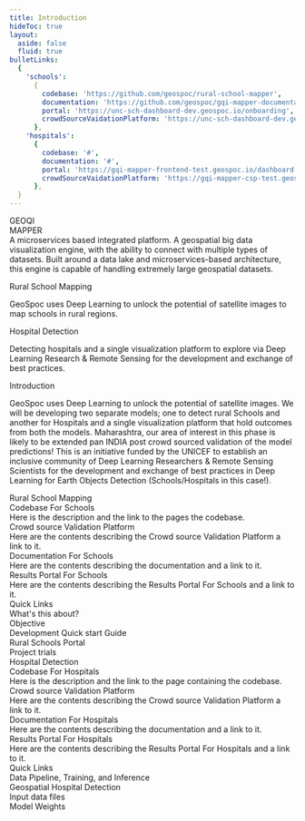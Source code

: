 ```yaml
---
title: Introduction
hideToc: true
layout:
  aside: false
  fluid: true
bulletLinks:
  {
    'schools':
      {
        codebase: 'https://github.com/geospoc/rural-school-mapper',
        documentation: 'https://github.com/geospoc/gqi-mapper-documentation',
        portal: 'https://unc-sch-dashboard-dev.geospoc.io/onboarding',
        crowdSourceVaidationPlatform: 'https://unc-sch-dashboard-dev.geospoc.io/onboarding',
      },
    'hospitals':
      {
        codebase: '#',
        documentation: '#',
        portal: 'https://gqi-mapper-frontend-test.geospoc.io/dashboard',
        crowdSourceVaidationPlatform: 'https://gqi-mapper-csp-test.geospoc.io/',
      },
  }
---
```


<div class="w-full grid grid-cols-12 gap-2 text-gray-700 dark:text-gray-50 select-none">
  <div class="relative col-span-4 bg-side-card rounded text-white">
    <div class="p-4">
      <div class="flex justify-evenly items-center">
        <div>
          <nuxt-img
            fit="contain"
            format="webp"
            src="/logos/geoqi.png"
            alt="GeoQi"
          >
          </nuxt-img>
        </div>
        <div>
          <nuxt-img
            fit="contain"
            format="webp"
            src="/logos/mapper.png"
            alt="Mapper"
          >
          </nuxt-img>
        </div>
      </div>
    </div>
    <div
      class="
        flex
        absolute
        w-full
        top-0
        mt-36
        pt-2
        bg-side-card-bullet
        tracking-widest
        text-2xl
        justify-evenly
      "
    >
      <div class="text-rose-500">GEOQI</div>
      <div class="text-blue-500">MAPPER</div>
    </div>
    <div class="p-8 mb-8 text-sm bg-side-card-bullet">
      A microservices based integrated platform. A geospatial big data
      visualization engine, with the ability to connect with multiple types of
      datasets. Built around a data lake and microservices-based architecture,
      this engine is capable of handling extremely large geospatial datasets.
    </div>
    <div class="p-8 mb-8 bg-side-card-bullet">
      <p class="text-xl font-medium pb-2">Rural School Mapping</p>
      <div class="text-sm">
        GeoSpoc uses Deep Learning to unlock the potential of satellite images
        to map schools in rural regions.
      </div>
    </div>
    <div class="p-8 mb-8 bg-side-card-bullet">
      <p class="text-xl font-medium pb-2">Hospital Detection</p>
      <div class="text-sm">
        Detecting hospitals and a single visualization platform to explore via
        Deep Learning Research & Remote Sensing for the development and
        exchange of best practices.
      </div>
    </div>
  </div>
  <div class="col-span-8 p-4 space-y-4">
    <div class="flex items-center">
      <div class="flex-1">
        <p class="text-xl font-medium">Introduction</p>
        <p class="pr-18 py-2 text-sm">
          GeoSpoc uses Deep Learning to unlock the potential of satellite
          images. We will be developing two separate models; one to detect
          rural Schools and another for Hospitals and a single visualization
          platform that hold outcomes from both the models. Maharashtra, our
          area of interest in this phase is likely to be extended pan INDIA
          post crowd sourced validation of the model predictions! This is an
          initiative funded by the UNICEF to establish an inclusive community
          of Deep Learning Researchers & Remote Sensing Scientists for the
          development and exchange of best practices in Deep Learning for
          Earth Objects Detection (Schools/Hospitals in this case!).
        </p>
      </div>
      <div class="flex-1">
        <nuxt-img
          fit="contain"
          format="webp"
          src="/children.png"
          alt="GeoQi"
          class="rounded"
        >
        </nuxt-img>
      </div>
    </div>
    <!-- Bullets & Quick links for Rural School Mapping-->
    <div class="rounded-md bg-blue-500 bg-opacity-10">
      <div class="px-6 py-4 font-semibold text-xl font-lg">
        Rural School Mapping
      </div>
      <div class="flex items-start px-4">
        <!-- Bullets row 1 -->
        <div class="flex-1">
          <a :href="bulletLinks.schools.codebase" target="_blank">
            <div class="flex-1 px-2 pb-4 hover:text-blue-700">
              <div class="text-lg font-medium mb-1">Codebase For Schools</div>
              <div class="text-sm">
                Here is the description and the link to the pages the
                codebase.
              </div>
            </div>
          </a>
          <a :href="bulletLinks.schools.crowdSourceVaidationPlatform" target="_blank">
            <div class="flex-1 px-2 pb-4 hover:text-blue-700">
              <div class="text-lg font-medium mb-1">
                Crowd source Validation Platform
              </div>
              <div class="text-sm">
                Here are the contents describing the Crowd source Validation
                Platform a link to it.
              </div>
            </div>
          </a>
        </div>
        <!-- Bullets row 2 -->
        <div class="flex-1">
          <a :href="bulletLinks.schools.documentation" target="_blank">
            <div class="flex-1 px-2 pb-4 hover:text-blue-700">
              <div class="text-lg font-medium mb-1">
                Documentation For Schools
              </div>
              <div class="text-sm">
                Here are the contents describing the documentation and a link
                to it.
              </div>
            </div>
          </a>
          <a :href="bulletLinks.schools.portal" target="_blank">
            <div class="flex-1 px-2 pb-4 hover:text-blue-700">
              <div class="text-lg font-medium mb-1">
                Results Portal For Schools
              </div>
              <div class="text-sm">
                Here are the contents describing the Results Portal For
                Schools and a link to it.
              </div>
            </div>
          </a>
        </div>
        <!-- Quick Links -->
        <div class="flex-1 text-right">
          <div class="text-xl font-medium mb-4">Quick Links</div>
          <div class="mb-2 text-sm hover:text-blue-700 hover:underline">
            <nuxt-link to="/rural-school-mapping/about">What's this about?</nuxt-link>
          </div>
          <div class="mb-2 text-sm hover:text-blue-700 hover:underline">
            <nuxt-link to="/rural-school-mapping/objective">Objective</nuxt-link>
          </div>
          <div class="mb-2 text-sm hover:text-blue-700 hover:underline">
            <nuxt-link to="/rural-school-mapping/quick-start">
              Development Quick start Guide
            </nuxt-link>
          </div>
          <div class="mb-2 text-sm hover:text-blue-700 hover:underline">
            <nuxt-link to="/rural-school-mapping/results-portal">Rural Schools Portal</nuxt-link>
          </div>
          <div class="mb-2 text-sm hover:text-blue-700 hover:underline">
            <nuxt-link to="/rural-school-mapping/project-trials">Project trials</nuxt-link>
          </div>
        </div>
      </div>
    </div>
    <!-- Bullets & Quick links for Hospital Detection-->
    <div class="rounded-md bg-blue-500 bg-opacity-10">
      <div class="px-6 py-4 font-semibold text-xl font-lg">
        Hospital Detection
      </div>
      <div class="flex items-start px-4">
        <!-- Bullets row 1 -->
        <div class="flex-1">
          <a :href="bulletLinks.hospitals.codebase" target="_blank">
            <div class="flex-1 px-2 pb-4 hover:text-blue-700">
              <div class="text-lg font-medium mb-1">
                Codebase For Hospitals
              </div>
              <div class="text-sm">
                Here is the description and the link to the page containing
                the codebase.
              </div>
            </div>
          </a>
          <a :href="bulletLinks.hospitals.crowdSourceVaidationPlatform" target="_blank">
            <div class="flex-1 px-2 pb-4 hover:text-blue-700">
              <div class="text-lg font-medium mb-1">
                Crowd source Validation Platform
              </div>
              <div class="text-sm">
                Here are the contents describing the Crowd source Validation
                Platform a link to it.
              </div>
            </div>
          </a>
        </div>
        <!-- Bullets row 2 -->
        <div class="flex-1">
          <a :href="bulletLinks.hospitals.documentation" target="_blank">
            <div class="flex-1 px-2 pb-4 hover:text-blue-700">
              <div class="text-lg font-medium mb-1">
                Documentation For Hospitals
              </div>
              <div class="text-sm">
                Here are the contents describing the documentation and a link
                to it.
              </div>
            </div>
          </a>
          <a :href="bulletLinks.hospitals.portal" target="_blank">
            <div class="flex-1 px-2 pb-4 hover:text-blue-700">
              <div class="text-lg font-medium mb-1">
                Results Portal For Hospitals
              </div>
              <div class="text-sm">
                Here are the contents describing the Results Portal For
                Hospitals and a link to it.
              </div>
            </div>
          </a>
        </div>
        <!-- Quick Links -->
        <div class="flex-1 text-right">
          <div class="text-xl font-medium mb-4">Quick Links</div>
          <div class="mb-2 text-sm hover:text-blue-700 hover:underline">
            <nuxt-link to="/hospital-detection/data-pipeline-training-and-inference">
              Data Pipeline, Training, and Inference
            </nuxt-link>
          </div>
          <div class="mb-2 text-sm hover:text-blue-700 hover:underline">
            <nuxt-link to="/hospital-detection/geospatial-hospital-detection">
              Geospatial Hospital Detection
            </nuxt-link>
          </div>
          <div class="mb-2 text-sm hover:text-blue-700 hover:underline">
            <nuxt-link to="/hospital-detection/input-data-files">Input data files</nuxt-link>
          </div>
          <div class="mb-2 text-sm hover:text-blue-700 hover:underline">
            <nuxt-link to="/hospital-detection/model-weights">Model Weights</nuxt-link>
          </div>
        </div>
      </div>
    </div>
  </div>
</div>
